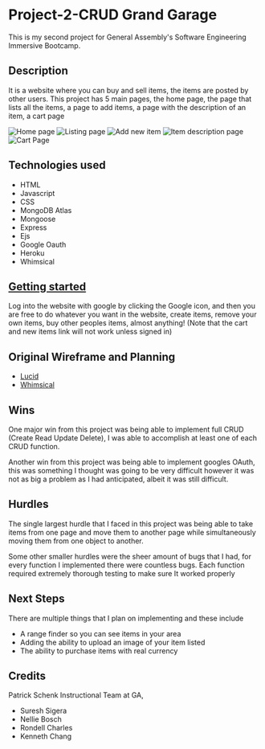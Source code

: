 # Project-2-CRUD Grand Garage 
This is my second project for General Assembly's Software Engineering Immersive Bootcamp.

## Description 
It is a website where you can buy and sell items, the items are posted by other users. 
This project has 5 main pages, the home page, the page that lists all the items, a page to add items, a page with the description of an item, a cart page

![Home page](image.jpg)
![Listing page](image.jpg)
![Add new item](image.jpg)
![Item description page](image.jpg)
![Cart Page](image.jpg)


## Technologies used 
* HTML
* Javascript
* CSS
* MongoDB Atlas
* Mongoose
* Express
* Ejs
* Google Oauth
* Heroku
* Whimsical


## [Getting started ](http://example.com "Title")
Log into the website with google by clicking the Google icon, and then you are free to do whatever you want in the website, create items, remove your own items, buy other peoples items, almost anything! (Note that the cart and new items link will not work unless signed in)

## Original Wireframe and Planning 
* [Lucid](https://lucid.app/lucidchart/b87764aa-07e5-4e65-9341-7701001a847a/edit?invitationId=inv_7ba32e97-945c-4498-a69b-35dbcc0eaa2d&page=0_0#)
* [Whimsical](https://whimsical.com/crud-grand-garage-4KdaPAfvXYjCUS8wwc8yUG)


## Wins 
One major win from this project was being able to implement full CRUD (Create Read Update Delete), I was able to accomplish at least one of each CRUD function.

Another win from this project was being able to implement googles OAuth, this was something I thought was going to be very difficult however it was not as big a problem as I had anticipated, albeit it was still difficult.

## Hurdles 
The single largest hurdle that I faced in this project was being able to take items from one page and move them to another page while simultaneously moving them from one object to another. 

Some other smaller hurdles were the sheer amount of bugs that I had, for every function I implemented there were countless bugs. Each function required extremely thorough testing to make sure It worked properly

## Next Steps 
There are multiple things that I plan on implementing and these include 
* A range finder so you can see items in your area
* Adding the ability to upload an image of your item listed 
* The ability to purchase items with real currency

## Credits 
Patrick Schenk
Instructional Team at GA, 
* Suresh Sigera 
* Nellie Bosch 
* Rondell Charles 
* Kenneth Chang

